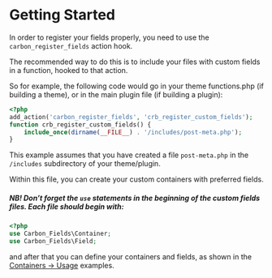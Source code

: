# Getting Started

In order to register your fields properly, you need to use the `carbon_register_fields` action hook.

The recommended way to do this is to include your files with custom fields in a function, hooked to that action.

So for example, the following code would go in your theme functions.php (if building a theme), or in the main plugin file (if building a plugin):

```php
<?php
add_action('carbon_register_fields', 'crb_register_custom_fields');
function crb_register_custom_fields() {
	include_once(dirname(__FILE__) . '/includes/post-meta.php');
}
```

This example assumes that you have created a file `post-meta.php` in the `/includes` subdirectory of your theme/plugin.

Within this file, you can create your custom containers with preferred fields.

##### NB! Don’t forget the `use` statements in the beginning of the custom fields files. Each file should begin with:

```php
<?php
use Carbon_Fields\Container;
use Carbon_Fields\Field;
```

and after that you can define your containers and fields, as shown in the [Containers -> Usage](http://carbonfields.net/docs/containers-usage/) examples.
